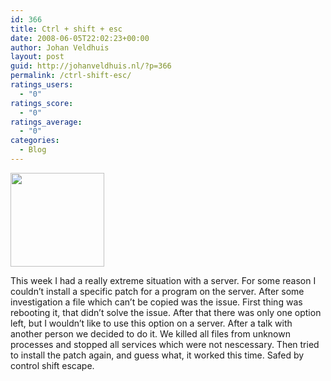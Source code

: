 ```yaml
---
id: 366
title: Ctrl + shift + esc
date: 2008-06-05T22:02:23+00:00
author: Johan Veldhuis
layout: post
guid: http://johanveldhuis.nl/?p=366
permalink: /ctrl-shift-esc/
ratings_users:
  - "0"
ratings_score:
  - "0"
ratings_average:
  - "0"
categories:
  - Blog
---
```

[<img class="alignnone size-thumbnail wp-image-367" title="Task manager" src="https://i0.wp.com/johanveldhuis.nl/wp-content/uploads/2008/06/taskmanager-150x150.jpg?resize=150%2C150" alt="" width="150" height="150" srcset="https://i0.wp.com/johanveldhuis.nl/wp-content/uploads/2008/06/taskmanager.jpg?resize=150%2C150&ssl=1 150w, https://i0.wp.com/johanveldhuis.nl/wp-content/uploads/D:\Web\wordpress/wp-content/uploads/2008/06/taskmanager.jpg?zoom=2&resize=150%2C150&ssl=1 300w" sizes="(max-width: 150px) 100vw, 150px" data-recalc-dims="1" />](https://i0.wp.com/johanveldhuis.nl/wp-content/uploads/2008/06/taskmanager.jpg)

This week I had a really extreme situation with a server. For some reason I couldn&#8217;t install a specific patch for a program on the server. After some investigation a file which can&#8217;t be copied was the issue. First thing was rebooting it, that didn&#8217;t solve the issue. After that there was only one option left, but I wouldn&#8217;t like to use this option on a server. After a talk with another person we decided to do it. We killed all files from unknown processes and stopped all services which were not nescessary. Then tried to install the patch again, and guess what, it worked this time. Safed by control shift escape.